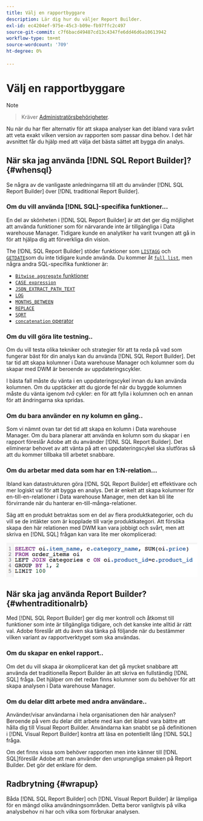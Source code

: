 ```yaml
---
title: Välj en rapportbyggare
description: Lär dig hur du väljer Report Builder.
exl-id: ec4204ef-975e-45c3-b09e-fb97ffc2c497
source-git-commit: c7f6bacd49487cd13c4347fe6dd46d6a10613942
workflow-type: tm+mt
source-wordcount: '709'
ht-degree: 0%

---
```


# Välj en rapportbyggare

>[!NOTE]
>>Kräver [Administratörsbehörigheter](../../administrator/user-management/user-management.md).


Nu när du har fler alternativ för att skapa analyser kan det ibland vara svårt att veta exakt vilken version av rapporten som passar dina behov. I det här avsnittet får du hjälp med att välja det bästa sättet att bygga din analys.

## När ska jag använda [!DNL SQL Report Builder]? {#whensql}

Se några av de vanligaste anledningarna till att du använder [!DNL SQL Report Builder] över [!DNL traditional Report Builder].

### Om du vill använda [!DNL SQL]-specifika funktioner...

En del av skönheten i [!DNL SQL Report Builder] är att det ger dig möjlighet att använda funktioner som för närvarande inte är tillgängliga i Data warehouse Manager. Tidigare kunde en analytiker ha varit tvungen att gå in för att hjälpa dig att förverkliga din vision.

The [!DNL SQL Report Builder] stöder funktioner som [`LISTAGG`](https://docs.aws.amazon.com/redshift/latest/dg/r_LISTAGG.html) och [`GETDATE`](https://docs.aws.amazon.com/redshift/latest/dg/r_GETDATE.html)som du inte tidigare kunde använda. Du kommer åt [`full list`](https://docs.aws.amazon.com/redshift/latest/dg/c_SQL_functions.html), men några andra SQL-specifika funktioner är:

* [`Bitwise aggregate` funktioner](https://docs.aws.amazon.com/redshift/latest/dg/c_bitwise_aggregate_functions.html)
* [`CASE expression`](https://docs.aws.amazon.com/redshift/latest/dg/r_CASE_function.html)
* [`JSON_EXTRACT_PATH_TEXT`](https://docs.aws.amazon.com/redshift/latest/dg/JSON_EXTRACT_PATH_TEXT.html)
* [`LOG`](https://docs.aws.amazon.com/redshift/latest/dg/r_LOG.html)
* [`MONTHS_BETWEEN`](https://docs.aws.amazon.com/redshift/latest/dg/r_MONTHS_BETWEEN_function.html)
* [`REPLACE`](https://docs.aws.amazon.com/redshift/latest/dg/r_REPLACE.html)
* [`SQRT`](https://docs.aws.amazon.com/redshift/latest/dg/r_SQRT.html)
* [`concatenation` operator](https://docs.aws.amazon.com/redshift/latest/dg/r_concat_op.html)

### Om du vill göra lite testning..

Om du vill testa olika tekniker och strategier för att ta reda på vad som fungerar bäst för din analys kan du använda [!DNL SQL Report Builder]. Det tar tid att skapa kolumner i Data warehouse Manager och kolumner som du skapar med DWM är beroende av uppdateringscykler.

I bästa fall måste du vänta i en uppdateringscykel innan du kan använda kolumnen. Om du upptäcker att du gjorde fel när du byggde kolumnen måste du vänta igenom *två* cykler: en för att fylla i kolumnen och en annan för att ändringarna ska spridas.

### Om du bara använder en ny kolumn en gång..

Som vi nämnt ovan tar det tid att skapa en kolumn i Data warehouse Manager. Om du bara planerar att använda en kolumn som du skapar i en rapport föreslår Adobe att du använder [!DNL SQL Report Builder]. Det eliminerar behovet av att vänta på att en uppdateringscykel ska slutföras så att du kommer tillbaka till arbetet snabbare.

### Om du arbetar med data som har en 1:N-relation...

Ibland kan datastrukturen göra [!DNL SQL Report Builder] ett effektivare och mer logiskt val för att bygga en analys. Det är enkelt att skapa kolumner för en-till-en-relationer i Data warehouse Manager, men det kan bli lite förvirrande när du hanterar en-till-många-relationer.

Säg att en produkt betraktas som en del av flera produktkategorier, och du vill se de intäkter som är kopplade till varje produktkategori. Att försöka skapa den här relationen med DWM kan vara jobbigt och svårt, men att skriva en [!DNL SQL] frågan kan vara lite mer okomplicerad:

![](../../assets/When_should_I_use_the_RB_2.png)

## När ska jag använda Report Builder? {#whentraditionalrb}

Med [!DNL SQL Report Builder] ger dig mer kontroll och åtkomst till funktioner som inte är tillgängliga tidigare, och det kanske inte alltid är rätt val. Adobe föreslår att du även ska tänka på följande när du bestämmer vilken variant av rapportverktyget som ska användas.

### Om du skapar en enkel rapport..

Om det du vill skapa är okomplicerat kan det gå mycket snabbare att använda det traditionella Report Builder än att skriva en fullständig [!DNL SQL] fråga. Det hjälper om det redan finns kolumner som du behöver för att skapa analysen i Data warehouse Manager.

### Om du delar ditt arbete med andra användare..

Använder/visar användarna i hela organisationen den här analysen? Beroende på vem du delar ditt arbete med kan det ibland vara bättre att hålla dig till Visual Report Builder. Användarna kan snabbt se på definitionen i [!DNL Visual Report Builder] kontra att läsa en potentiellt lång [!DNL SQL] fråga.

Om det finns vissa som behöver rapporten men inte känner till [!DNL SQL]föreslår Adobe att man använder den ursprungliga smaken på Report Builder. Det gör det enklare för dem.

## Radbrytning {#wrapup}

Båda [!DNL SQL Report Builder] och [!DNL Visual Report Builder] är lämpliga för en mängd olika användningsområden. Detta beror vanligtvis på vilka analysbehov ni har och vilka som förbrukar analysen.
